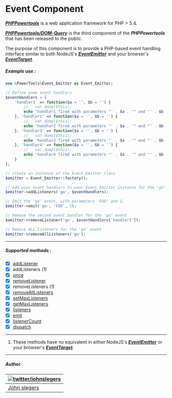 # Event Component

***[PHPPowertools](https://github.com/PHPPowertools)*** is a web application framework for PHP > 5.4.

***[PHPPowertools/DOM-Query](https://github.com/PHPPowertools/DOM-Query)*** is the third component of the ***PHPPowertools*** that has been released to the public.

The purpose of this component is to provide a PHP-based event handling interface similar to both NodeJS's ***[EventEmitter](https://nodejs.org/api/events.html#events_class_events_eventemitter)*** and your browser's ***[EventTarget](https://developer.mozilla.org/en-US/docs/Web/API/EventTarget)***.

##### Example use :

```php
use \PowerTools\Event_Emitter as Event_Emitter;

// Define some event handlers
$eventHandlers = [
    'handler1' => function($a = '', $b = '') {
        //   var_dump($this);
        echo 'handler1 fired with parameters "' . $a . '" and "' . $b . '"<br />';
    }, 'handler2' => function($a = '', $b = '') {
        //   var_dump($this);
        echo 'handler2 fired with parameters "' . $a . '" and "' . $b . '"<br />';
    }, 'handler3' => function($a = '', $b = '') {
        //   var_dump($this);
        echo 'handler3 fired with parameters "' . $a . '" and "' . $b . '"<br />';
    }, 'handler4' => function($a = '', $b = '') {
        //   var_dump($this);
        echo 'handler4 fired with parameters "' . $a . '" and "' . $b . '"<br />';
    }
];

// Create an instance of the Event_Emitter class
$emitter = Event_Emitter::factory();

// Add your event handlers to your Event_Emitter instance for the 'go' event.
$emitter->addListeners('go', $eventHandlers);

// Emit the 'go' event, with parameters 'FOO' and 1.
$emitter->emit('go', 'FOO', 1);

// Remove the second event handler for the 'go' event
$emitter->removeListener('go', $eventHandlers['handler2']);

// Remove ALL listeners for the 'go' event
$emitter->removeAllListeners('go');
```

-----

##### Supported methods :

- [x] [addListener](https://nodejs.org/api/events.html#events_emitter_addlistener_event_listener)
- [x] addListeners *(1)*
- [x] [once](https://nodejs.org/api/events.html#events_emitter_once_event_listener)
- [x] [removeListener](https://nodejs.org/api/events.html#events_emitter_removelistener_event_listener)
- [x] removeListeners *(1)*
- [x] [removeAllListeners](https://nodejs.org/api/events.html#events_emitter_removealllisteners_event)
- [x] [setMaxListeners](https://nodejs.org/api/events.html#events_emitter_setmaxlisteners_n)
- [x] [getMaxListeners](https://nodejs.org/api/events.html#events_emitter_getmaxlisteners)
- [x] [listeners](https://nodejs.org/api/events.html#events_emitter_listeners_event)
- [x] [emit](https://nodejs.org/api/events.html#events_emitter_emit_event_arg1_arg2)
- [x] [listenerCount](https://nodejs.org/api/events.html#events_emitter_listenercount_type)
- [x] [dispatch](https://developer.mozilla.org/en-US/docs/Web/API/EventTarget/dispatchEvent)

-----

1. These methods have no equivalent in either NodeJS's ***[EventEmitter](https://nodejs.org/api/events.html#events_class_events_eventemitter)*** or your browser's ***[EventTarget](https://developer.mozilla.org/en-US/docs/Web/API/EventTarget)***.

-----

##### Author

| [![twitter/johnslegers](https://en.gravatar.com/avatar/bf4cc94221382810233575862875e687?s=70)](http://twitter.com/johnslegers "Follow @johnslegers on Twitter") |
|---|
| [John slegers](http://www.johnslegers.com/) |
